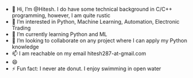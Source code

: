 - 👋 Hi, I’m @Hitesh. I do have some technical background in C/C++ programming, however, I am quite rustic
- 👀 I’m interested in Python, Machine Learning, Automation, Electronic Trading 
- 🌱 I’m currently learning Python and ML
- 💞️ I’m looking to collaborate on any project where I can apply my Python knowledge
- 📫 I am reachable on my email hitesh287-at-gmail.com  
- 😄 
- ⚡ Fun fact: I never ate donut. I enjoy swimming in open water

<!---
hitesh287/hitesh287 is a ✨ special ✨ repository because its `README.md` (this file) appears on your GitHub profile.
You can click the Preview link to take a look at your changes.
--->
